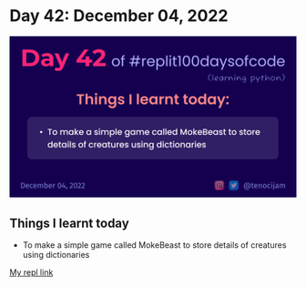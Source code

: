 # Day 42: December 04, 2022
![Day 42](Day42.png)

## Things I learnt today

- To make a simple game called MokeBeast to store details of creatures using dictionaries

[My repl link](https://replit.com/@tenocijam/Day42100Days#main.py)